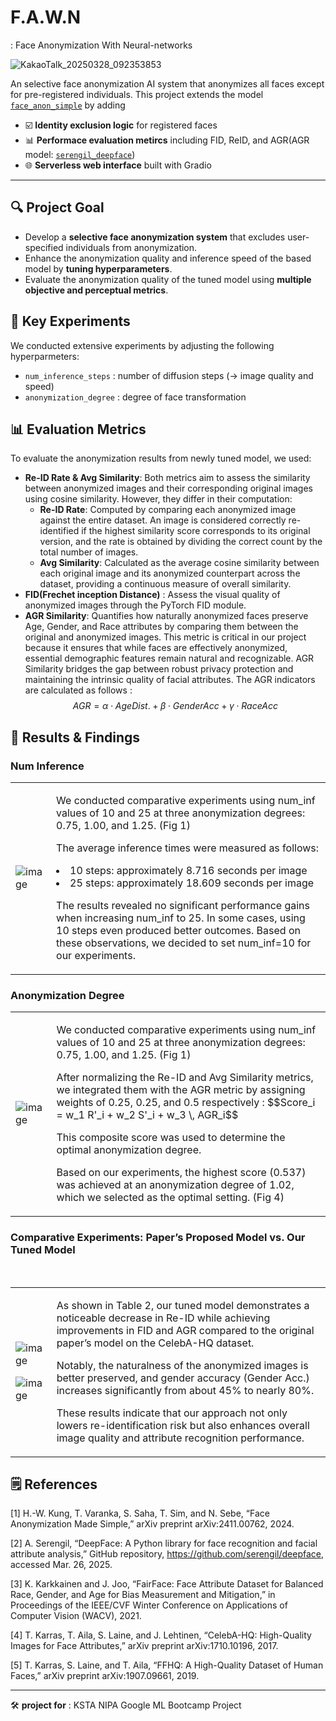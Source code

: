 # F.A.W.N
: Face Anonymization With Neural-networks

![KakaoTalk_20250328_092353853](https://github.com/user-attachments/assets/23fbfff6-1af7-486c-88eb-79ff52a133bb)


An selective face anonymization AI system that anonymizes all faces except for pre-registered individuals. This project extends the model [`face_anon_simple`](https://github.com/hanweikung/face_anon_simple) by adding
- ☑️ **Identity exclusion logic** for registered faces
- 📊 **Performace evaluation metircs** including FID, ReID, and AGR(AGR model: [`serengil_deepface`](https://github.com/serengil/deepface))
- 🌐 **Serverless web interface** built with Gradio

---
## 🔍 Project Goal
- Develop a **selective face anonymization system** that excludes user-specified individuals from anonymization.
- Enhance the anonymization quality and inference speed of the based model by **tuning hyperparameters**.
- Evaluate the anonymization quality of the tuned model using **multiple objective and perceptual metrics**.

## 🧪 Key Experiments
We conducted extensive experiments by adjusting the following hyperparmeters:
- `num_inference_steps` : number of diffusion steps (-> image quality and speed)
- `anonymization_degree` : degree of face transformation


## 📊 Evaluation Metrics
To evaluate the anonymization results from newly tuned model, we used:
- **Re-ID Rate & Avg Similarity**: Both metrics aim to assess the similarity between anonymized images and their corresponding original images using cosine similarity. However, they differ in their computation:
    - **Re-ID Rate**: Computed by comparing each anonymized image against the entire dataset. An image is considered correctly re-identified if the highest similarity score corresponds to its original version, and the rate is obtained by dividing the correct count by the total number of images.
    - **Avg Similarity**: Calculated as the average cosine similarity between each original image and its anonymized counterpart across the dataset, providing a continuous measure of overall similarity.
- **FID(Frechet inception Distance)** : Assess the visual quality of anonymized images through the PyTorch FID module.
- **AGR Similarity**: Quantifies how naturally anonymized faces preserve Age, Gender, and Race attributes by comparing them between the original and anonymized images. This metric is critical in our project because it ensures that while faces are effectively anonymized, essential demographic features remain natural and recognizable. AGR Similarity bridges the gap between robust privacy protection and maintaining the intrinsic quality of facial attributes. The AGR indicators are calculated as follows : 
$$AGR = \alpha \cdot Age Dist. + \beta \cdot Gender Acc + \gamma \cdot Race Acc$$

## 💭 Results & Findings
### Num Inference
<table>
  <tr>
    <td>
      <p><img src="https://github.com/user-attachments/assets/c0d03587-4907-421c-8809-b3b317aaa111" alt="image"/></p>
    </td>
    <td>
      <p>We conducted comparative experiments using num_inf values of 10 and 25 at three anonymization degrees: 0.75, 1.00, and 1.25. (Fig 1)</p>
        <p>The average inference times were measured as follows:</p>
        <ui>
            <li>10 steps: approximately 8.716 seconds per image</li>
            <li>25 steps: approximately 18.609 seconds per image</li>
        </ui>
        <p></p>
        <p>The results revealed no significant performance gains when increasing num_inf to 25. In some cases, using 10 steps even produced better outcomes. Based on these observations, we decided to set num_inf=10 for our experiments.</p>
    </td>
  </tr>
</table>

### Anonymization Degree
<table>
  <tr>
    <td>
      <p><img src="https://github.com/user-attachments/assets/dff92a6a-9cca-48c5-8123-25555d75698c" alt="image"/></p>
    </td>
    <td>
      <p>We conducted comparative experiments using num_inf values of 10 and 25 at three anonymization degrees: 0.75, 1.00, and 1.25. (Fig 1)</p>
        <p>After normalizing the Re-ID and Avg Similarity metrics, we integrated them with the AGR metric by assigning weights of 0.25, 0.25, and 0.5 respectively :
$$Score_i = w_1 R'_i + w_2 S'_i + w_3 \, AGR_i$$</p>
        <p>This composite score was used to determine the optimal anonymization degree.</p>
        <p>Based on our experiments, the highest score (0.537) was achieved at an anonymization degree of 1.02, which we selected as the optimal setting. (Fig 4)</p>
    </td>
  </tr>
</table>

### Comparative Experiments: Paper’s Proposed Model vs. Our Tuned Model
</br>
<table>
  <tr>
    <td>
        <p><img src="https://github.com/user-attachments/assets/6cba765e-440a-4916-9977-02e4a0e4c0ce" alt="image" </p>
        <p><img src="https://github.com/user-attachments/assets/aacb29d4-bb5e-4202-b3bd-c5a05397e64e" alt="image" </p>
    </td>
    <td>
      <p>As shown in Table 2, our tuned model demonstrates a noticeable decrease in Re-ID while achieving improvements in FID and AGR compared to the original paper’s model on the CelebA-HQ dataset.</p>
        <p>Notably, the naturalness of the anonymized images is better preserved, and gender accuracy (Gender Acc.) increases significantly from about 45% to nearly 80%.</p>
        <p>These results indicate that our approach not only lowers re-identification risk but also enhances overall image quality and attribute recognition performance.</p>
    </td>
  </tr>
</table>


## 🗒️ References
[1] H.-W. Kung, T. Varanka, S. Saha, T. Sim, and N. Sebe,
“Face Anonymization Made Simple,” arXiv preprint arXiv:2411.00762, 2024.

[2] A. Serengil, “DeepFace: A Python library for face recognition and facial attribute analysis,” GitHub repository, https://github.com/serengil/deepface, accessed Mar. 26, 2025.

[3] K. Karkkainen and J. Joo, “FairFace: Face Attribute Dataset for Balanced Race, Gender, and Age for Bias Measurement and Mitigation,” in Proceedings of the IEEE/CVF Winter Conference on Applications of Computer Vision (WACV), 2021.

[4] T. Karras, T. Aila, S. Laine, and J. Lehtinen, “CelebA-HQ: High-Quality Images for Face Attributes,” arXiv preprint arXiv:1710.10196, 2017.

[5] T. Karras, S. Laine, and T. Aila, “FFHQ: A High-Quality Dataset of Human Faces,” arXiv preprint arXiv:1907.09661, 2019.

---
🛠️ **project for** : KSTA NIPA Google ML Bootcamp Project 


